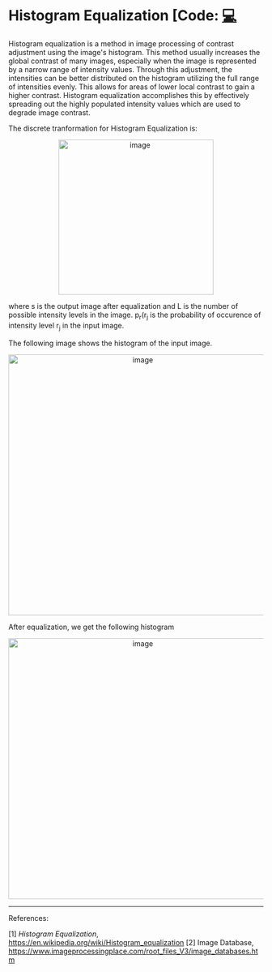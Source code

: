 # Histogram Equalization [Code: <a href="https://github.com/naik24/ImageProcessing/blob/master/Histogram%20Equalization/Histogram_Equalization.ipynb">💻</a>

Histogram equalization is a method in image processing of contrast adjustment using the image's histogram. This method usually increases the global contrast of many images, especially when the image is represented by a narrow range of intensity values. Through this adjustment, the intensities can be better distributed on the histogram utilizing the full range of intensities evenly. This allows for areas of lower local contrast to gain a higher contrast. Histogram equalization accomplishes this by effectively spreading out the highly populated intensity values which are used to degrade image contrast.

The discrete tranformation for Histogram Equalization is:
<p align = "center"><img width="306" alt="image" src="https://github.com/naik24/ImageProcessing/assets/69704762/52dfd3aa-ad3c-4c18-9f71-0637197bbedc">
</p>
where s is the output image after equalization and L is the number of possible intensity levels in the image. p<sub>r</sub>(r<sub>j</sub> is the probability of occurence of intensity level r<sub>j</sub> in the input image.

The following image shows the histogram of the input image.
<p align = "center"><img width="515" alt="image" src="https://github.com/naik24/ImageProcessing/assets/69704762/3d946916-b9a7-4edd-adc2-7580a3bc4e3b">
</p>

After equalization, we get the following histogram
<p align = "center"><img width="515" alt="image" src="https://github.com/naik24/ImageProcessing/assets/69704762/56f13220-9014-4451-b425-f0991db7a989">
</p>

<hr>
References:

[1] *Histogram Equalization*, https://en.wikipedia.org/wiki/Histogram_equalization
[2] Image Database, https://www.imageprocessingplace.com/root_files_V3/image_databases.htm
